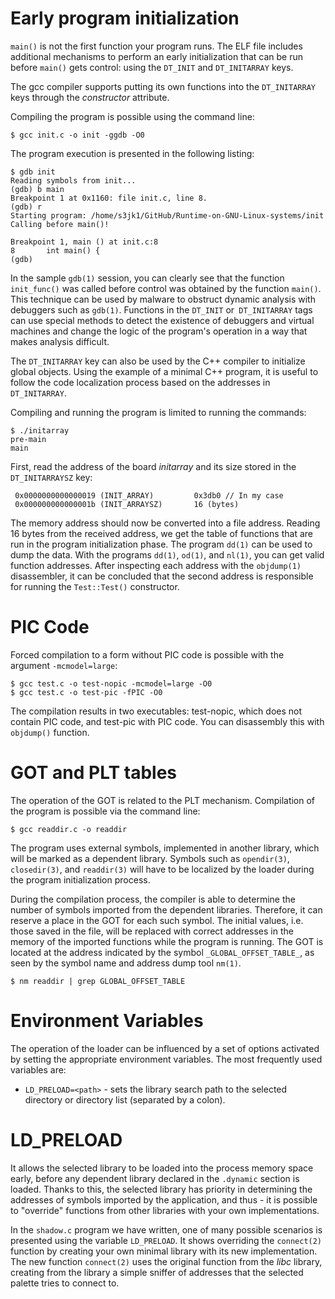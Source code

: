 # Early program initialization

`main()` is not the first function your program runs. The ELF file includes additional mechanisms to perform an early initialization that can be run before `main()` gets control: using the `DT_INIT` and `DT_INITARRAY` keys.

The gcc compiler supports putting its own functions into the `DT_INITARRAY` keys through the *constructor* attribute.

Compiling the program is possible using the command line:

```$ gcc init.c -o init -ggdb -O0```

The program execution is presented in the following listing:

```$ gcc init.c -o init -ggdb -O0
$ gdb init
Reading symbols from init...
(gdb) b main
Breakpoint 1 at 0x1160: file init.c, line 8.
(gdb) r
Starting program: /home/s3jk1/GitHub/Runtime-on-GNU-Linux-systems/init 
Calling before main()!

Breakpoint 1, main () at init.c:8
8       int main() {
(gdb)
```
In the sample `gdb(1)` session, you can clearly see that the function `init_func()` was called before control was obtained by the function `main()`. This technique can be used by malware to obstruct dynamic analysis with debuggers such as `gdb(1)`. Functions in the `DT_INIT` or` DT_INITARRAY` tags can use special methods to detect the existence of debuggers and virtual machines and change the logic of the program's operation in a way that makes analysis difficult.

The `DT_INITARRAY` key can also be used by the C++ compiler to initialize global objects. Using the example of a minimal C++ program, it is useful to follow the code localization process based on the addresses in `DT_INITARRAY`.

Compiling and running the program is limited to running the commands:

```$ g++ initarray.cpp -o initarray
$ ./initarray
pre-main
main
```

First, read the address of the board *initarray* and its size stored in the `DT_INITARRAYSZ` key:

```$readelf -d initarray | grep INIT_ARRAY
 0x0000000000000019 (INIT_ARRAY)         0x3db0 // In my case
 0x000000000000001b (INIT_ARRAYSZ)       16 (bytes)
```

The memory address should now be converted into a file address. Reading 16 bytes from the received address, we get the table of functions that are run in the program initialization phase. The program `dd(1)` can be used to dump the data. With the programs `dd(1)`, `od(1)`, and `nl(1)`, you can get valid function addresses. After inspecting each address with the `objdump(1)` disassembler, it can be concluded that the second address is responsible for running the `Test::Test()` constructor.

# PIC Code
Forced compilation to a form without PIC code is possible with the argument `-mcmodel=large`:

```
$ gcc test.c -o test-nopic -mcmodel=large -O0
$ gcc test.c -o test-pic -fPIC -O0
```

The compilation results in two executables: test-nopic, which does not contain PIC code, and test-pic with PIC code. You can disassembly this with `objdump()` function.

# GOT and PLT tables
The operation of the GOT is related to the PLT mechanism.
Compilation of the program is possible via the command line:
```
$ gcc readdir.c -o readdir
```

The program uses external symbols, implemented in another library, which will be marked as a dependent library. Symbols such as `opendir(3)`, `closedir(3)`, and `readdir(3)` will have to be localized by the loader during the program initialization process.

During the compilation process, the compiler is able to determine the number of symbols imported from the dependent libraries. Therefore, it can reserve a place in the GOT for each such symbol. The initial values, i.e. those saved in the file, will be replaced with correct addresses in the memory of the imported functions while the program is running. The GOT is located at the address indicated by the symbol `_GLOBAL_OFFSET_TABLE_`, as seen by the symbol name and address dump tool `nm(1)`.

```
$ nm readdir | grep GLOBAL_OFFSET_TABLE
```

# Environment Variables

The operation of the loader can be influenced by a set of options activated by setting the appropriate environment variables. The most frequently used variables are:
* `LD_PRELOAD=<path>` - sets the library search path to the selected directory or directory list (separated by a colon).

# LD_PRELOAD
It allows the selected library to be loaded into the process memory space early, before any dependent library declared in the `.dynamic` section is loaded. Thanks to this, the selected library has priority in determining the addresses of symbols imported by the application, and thus - it is possible to "override" functions from other libraries with your own implementations.

In the `shadow.c` program we have written, one of many possible scenarios is presented using the variable `LD_PRELOAD`. It shows overriding the `connect(2)` function by creating your own minimal library with its new implementation. The new function `connect(2)` uses the original function from the *libc* library, creating from the library a simple sniffer of addresses that the selected palette tries to connect to.